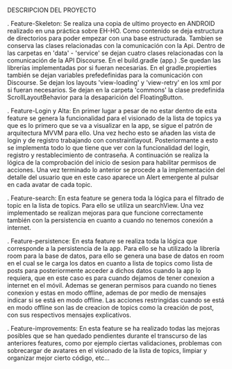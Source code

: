 DESCRIPCION DEL PROYECTO

. Feature-Skeleton: Se realiza una copia de ultimo proyecto en ANDROID realizado en una práctica sobre EH-HO. Como contenido se deja estructura de directorios para poder empezar con una base estructurada. Tambien se conserva las clases relacionadas con la comunicación con la Api. Dentro de las carpetas en 'data' - 'service' se dejan cuatro clases relacionadas con la 
comunicación de la API Discourse.
En el build.gradle (app.) .Se quedan las librerías implementadas por si fueran necesarias.
En el gradle.propierties también se dejan variables prefedefinidas para la comunicación con Discourse. Se dejan los layouts
'view-loading' y 'view-retry' en los xml por si fueran necesarios. Se dejan en la carpeta 'commons' la clase predefinida
ScrollLayoutBehavior para la desaparición del FloatingButton.

. Feature-Login y Alta:
  En primer lugar a pesar de no estar dentro de esta feature se genera la funcionalidad para el visionado de la lista de 
  topics ya que es lo primero que se va a visualizar en la app, se sigue el patrón de arquitectura MVVM para ello. Una
  vez hecho esto se añaden las vista de login y de registro trabajando con constraintlayout. Posteriormante a esto se 
  implementa todo lo que tiene que ver con la funcionalidad del login, registro y restablecimiento de contraseña.
  A continuación se realiza la lógica de la comprobación del inicio de sesion para habilitar permisos de acciones.
  Una vez terminado lo anterior se procede a la implementación del detalle del usuario que en este caso aparece un 
  Alert emergente al pulsar en cada avatar de cada topic.
  
. Feature-search:
  En esta feature se genera toda la lógica para el filtrado de topic en la lista de topics. Para ello se utiliza
  un searchView. Una vez implementado se realizan mejoras para que funcione correctamente también con la persistencia
  en cuanto a cuando no tenemos conexión a internet.
  
  
 . Feature-persistence:
  En esta feature se realiza toda la lógica que corresponde a la persistencia de la app. Para ello se ha utilizado la
  librería room para la base de datos, para ello se genera una base de datos en room en el cual se le carga los 
  datos en cuanto a lista de topics como  lista de posts para posteriormente acceder a dichos datos cuando la app
  lo requiera, que en este caso es para cuando dejamos de tener conexion a internet en el móvil. 
  Ademas se generan permisos para cuando no tienes conexion y estas en modo offline, ademas de por medio de mensajes 
  indicar si se está en modo offline. Las acciones restringidas cuando se está en modo offline son las de creacion
  de topics como la creación de post, con sus respectivos mensajes explicativos.
  
  
 . Feature-improvements:
  En esta feature se ha realizado todas las mejoras posibles que se han quedado pendientes durante el transcurso 
  de las anteriores features, como por ejemplo ciertas validaciones, problemas con sobrecargar de avatares en el 
  visionado de la lista de topics, limpiar y organizar mejor cierto código, etc...
  
